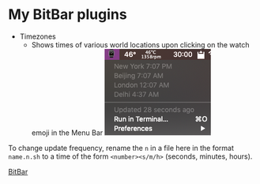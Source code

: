 # My BitBar plugins

- Timezones
  - Shows times of various world locations upon clicking on the watch emoji in the Menu Bar
![timezones screenshot](./images/timezones.png)



To change update frequency, rename the `n` in a file here in the format `name.n.sh` to a time of the form `<number><s/m/h>` (seconds, minutes, hours).

[BitBar](https://github.com/matryer/bitbar)
